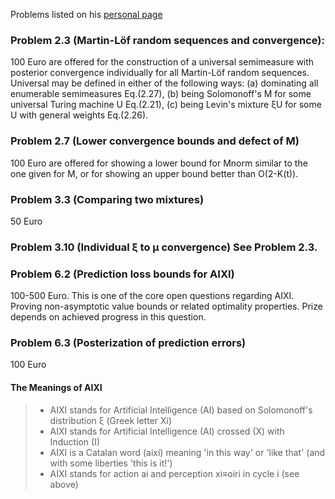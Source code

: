Problems listed on his [personal page](http://www.hutter1.net/)

### Problem 2.3 (Martin-Löf random sequences and convergence):
100 Euro are offered for the construction of a universal semimeasure with posterior convergence individually for all Martin-Löf random sequences. Universal may be defined in either of the following ways:
(a) dominating all enumerable semimeasures Eq.(2.27),
(b) being Solomonoff's M for some universal Turing machine U Eq.(2.21),
(c) being Levin's mixture ξU for some U with general weights Eq.(2.26).

### Problem 2.7 (Lower convergence bounds and defect of M)
100 Euro are offered for showing a lower bound for Mnorm similar to the one given for M, or for showing an upper bound better than O(2-K(t)).

### Problem 3.3 (Comparing two mixtures)
50 Euro

### Problem 3.10 (Individual ξ to μ convergence) See Problem 2.3.

### Problem 6.2 (Prediction loss bounds for AIXI)
100-500 Euro. This is one of the core open questions regarding AIXI. Proving non-asymptotic value bounds or related optimality properties. Prize depends on achieved progress in this question.

### Problem 6.3 (Posterization of prediction errors)
100 Euro



#### The Meanings of AIXI

> * AIXI stands for Artificial Intelligence (AI) based on Solomonoff's distribution ξ (Greek letter Xi)
> * AIXI stands for Artificial Intelligence (AI) crossed (X) with Induction (I)
> * AIXI is a Catalan word (així) meaning 'in this way' or 'like that' (and with some liberties 'this is it!')
> * AIXI stands for action ai and perception xi≡oiri in cycle i (see above)
